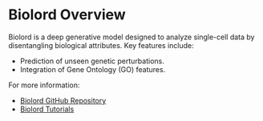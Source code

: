 # Biolord Overview

Biolord is a deep generative model designed to analyze single-cell data by disentangling biological attributes. Key features include:
- Prediction of unseen genetic perturbations.
- Integration of Gene Ontology (GO) features.

For more information:
- [Biolord GitHub Repository](https://github.com/nitzanlab/biolord)
- [Biolord Tutorials](https://biolord.readthedocs.io/en/latest/tutorials/biolord_pipeline.html)
